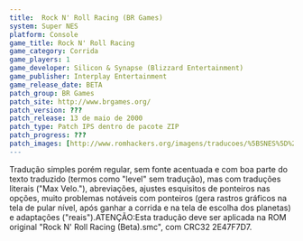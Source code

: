 ```yaml
---
title:  Rock N' Roll Racing (BR Games)
system: Super NES
platform: Console
game_title: Rock N' Roll Racing
game_category: Corrida
game_players: 1
game_developer: Silicon & Synapse (Blizzard Entertainment)
game_publisher: Interplay Entertainment
game_release_date: BETA
patch_group: BR Games
patch_site: http://www.brgames.org/
patch_version: ???
patch_release: 13 de maio de 2000
patch_type: Patch IPS dentro de pacote ZIP
patch_progress: ???
patch_images: [http://www.romhackers.org/imagens/traducoes/%5BSNES%5D%20Rock%20N'%20Roll%20Racing%20-%201.png,http://www.romhackers.org/imagens/traducoes/%5BSNES%5D%20Rock%20N'%20Roll%20Racing%20-%20BR%20Games%20-%202.png,http://www.romhackers.org/imagens/traducoes/%5BSNES%5D%20Rock%20N'%20Roll%20Racing%20-%20BR%20Games%20-%203.png]
---
```

Tradução simples porém regular, sem fonte acentuada e com boa parte do texto traduzido (termos como "level" sem tradução), mas com traduções literais ("Max Velo."), abreviações, ajustes esquisitos de ponteiros nas opções, muito problemas notáveis com ponteiros (gera rastros gráficos na tela de pular nível, após ganhar a corrida e na tela de escolha dos planetas) e adaptações ("reais").ATENÇÃO:Esta tradução deve ser aplicada na ROM original "Rock N' Roll Racing (Beta).smc", com CRC32 2E47F7D7.